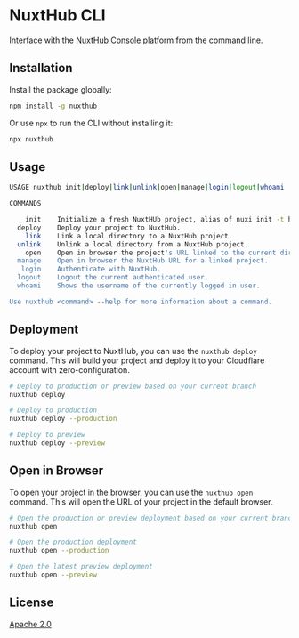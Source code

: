 # NuxtHub CLI

Interface with the [NuxtHub Console](https://console.hub.nuxt.com) platform from the command line.

## Installation

Install the package globally:

```sh
npm install -g nuxthub
```

Or use `npx` to run the CLI without installing it:

```sh
npx nuxthub
```

## Usage

```bash
USAGE nuxthub init|deploy|link|unlink|open|manage|login|logout|whoami

COMMANDS

    init    Initialize a fresh NuxtHUb project, alias of nuxi init -t hub.  
  deploy    Deploy your project to NuxtHub.                                   
    link    Link a local directory to a NuxtHub project.                      
  unlink    Unlink a local directory from a NuxtHub project.                  
    open    Open in browser the project's URL linked to the current directory.
  manage    Open in browser the NuxtHub URL for a linked project.             
   login    Authenticate with NuxtHub.                                        
  logout    Logout the current authenticated user.                            
  whoami    Shows the username of the currently logged in user.               

Use nuxthub <command> --help for more information about a command.
```

## Deployment

To deploy your project to NuxtHub, you can use the `nuxthub deploy` command. This will build your project and deploy it to your Cloudflare account with zero-configuration.

```bash
# Deploy to production or preview based on your current branch
nuxthub deploy

# Deploy to production
nuxthub deploy --production

# Deploy to preview
nuxthub deploy --preview
```

## Open in Browser

To open your project in the browser, you can use the `nuxthub open` command. This will open the URL of your project in the default browser.

```bash
# Open the production or preview deployment based on your current branch
nuxthub open

# Open the production deployment
nuxthub open --production

# Open the latest preview deployment
nuxthub open --preview
```

## License

[Apache 2.0](./LICENSE)
